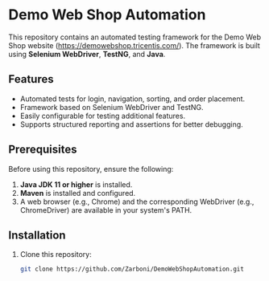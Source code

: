 # Demo Web Shop Automation

This repository contains an automated testing framework for the Demo Web Shop website (https://demowebshop.tricentis.com/). The framework is built using **Selenium WebDriver**, **TestNG**, and **Java**.

## Features

- Automated tests for login, navigation, sorting, and order placement.
- Framework based on Selenium WebDriver and TestNG.
- Easily configurable for testing additional features.
- Supports structured reporting and assertions for better debugging.

## Prerequisites

Before using this repository, ensure the following:

1. **Java JDK 11 or higher** is installed.
2. **Maven** is installed and configured.
3. A web browser (e.g., Chrome) and the corresponding WebDriver (e.g., ChromeDriver) are available in your system's PATH.

## Installation

1. Clone this repository:
   ```bash
   git clone https://github.com/Zarboni/DemoWebShopAutomation.git

